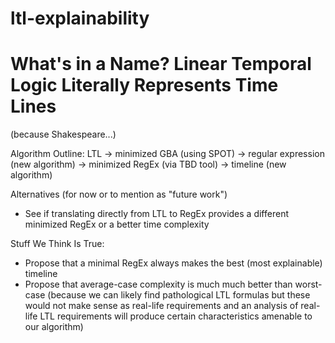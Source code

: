 # ltl-explainability

# What's in a Name? Linear Temporal Logic Literally Represents Time Lines
(because Shakespeare...)

Algorithm Outline:
LTL -> minimized GBA (using SPOT) -> regular expression (new algorithm) -> minimized RegEx  (via TBD tool) -> timeline (new algorithm)

Alternatives (for now or to mention as "future work")
- See if translating directly from LTL to RegEx provides a different minimized RegEx or a better time complexity

Stuff We Think Is True:
- Propose that a minimal RegEx always makes the best (most explainable) timeline
- Propose that average-case complexity is much much better than worst-case (because we can likely find pathological LTL formulas but these would not make sense as real-life requirements and an analysis of real-life LTL requirements will produce certain characteristics amenable to our algorithm)
